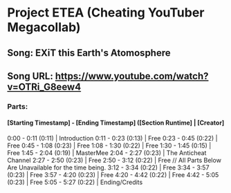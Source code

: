 # Project ETEA (Cheating YouTuber Megacollab)
## Song: EXiT this Earth's Atomosphere
## Song URL: https://www.youtube.com/watch?v=OTRi_G8eew4

### Parts:
#### [Starting Timestamp] - [Ending Timestamp] ([Section Runtime] | [Creator]
0:00 - 0:11 (0:11) | Introduction
0:11 - 0:23 (0:13)  | Free
0:23 - 0:45 (0:22)  | Free
0:45 - 1:08 (0:23) | Free
1:08 - 1:30 (0:22) | Free
1:30 - 1:45 (0:15) | Free
1:45 - 2:04 (0:19) | MasterMee
2:04 - 2:27 (0:23) | The Anticheat Channel
2:27 - 2:50 (0:23) | Free
2:50 - 3:12 (0:22) | Free
// All Parts Below Are Unavailable for the time being.
3:12 - 3:34 (0:22) | Free
3:34 - 3:57 (0:23) | Free
3:57 - 4:20 (0:23) | Free
4:20 - 4:42 (0:22) | Free
4:42 - 5:05 (0:23) | Free
5:05 - 5:27 (0:22) | Ending/Credits
